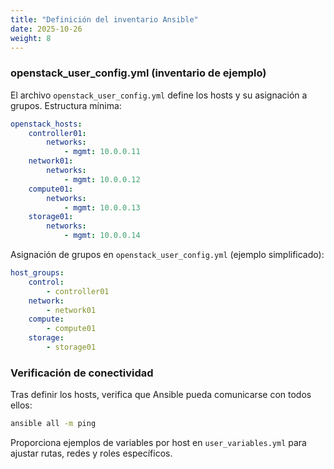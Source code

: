 ```yaml
---
title: "Definición del inventario Ansible"
date: 2025-10-26
weight: 8
---
```


### openstack_user_config.yml (inventario de ejemplo)

El archivo `openstack_user_config.yml` define los hosts y su asignación a grupos. Estructura mínima:

```yaml
openstack_hosts:
	controller01:
		networks:
			- mgmt: 10.0.0.11
	network01:
		networks:
			- mgmt: 10.0.0.12
	compute01:
		networks:
			- mgmt: 10.0.0.13
	storage01:
		networks:
			- mgmt: 10.0.0.14
```

Asignación de grupos en `openstack_user_config.yml` (ejemplo simplificado):

```yaml
host_groups:
	control:
		- controller01
	network:
		- network01
	compute:
		- compute01
	storage:
		- storage01
```

### Verificación de conectividad

Tras definir los hosts, verifica que Ansible pueda comunicarse con todos ellos:

```bash
ansible all -m ping
```

Proporciona ejemplos de variables por host en `user_variables.yml` para ajustar rutas, redes y roles específicos.
